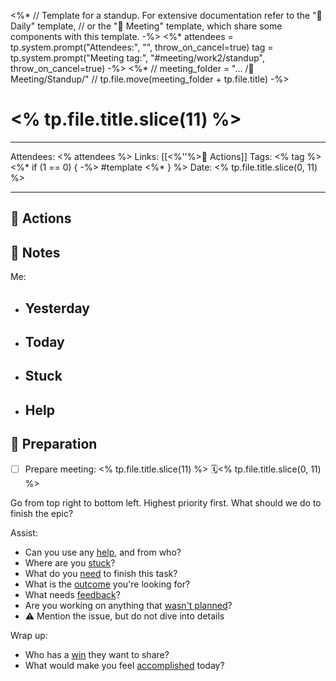 <%* 
	// Template for a standup. For extensive documentation refer to the "📓 Daily" template, 
	// or the "👥 Meeting"  template, which share some components with this template.
-%>
<%* 
	attendees = tp.system.prompt("Attendees:", "", throw_on_cancel=true)
	tag = tp.system.prompt("Meeting tag:", "#meeting/work2/standup", throw_on_cancel=true)
-%>
<%*
	// meeting_folder = "... /👥 Meeting/Standup/"
	// tp.file.move(meeting_folder + tp.file.title)
-%>
# <% tp.file.title.slice(11) %>

---

Attendees: <% attendees %>
Links: [[<%''%>🏃 Actions]]
Tags: <% tag %><%* if (1 == 0) { -%> #template <%* } %>
Date: <% tp.file.title.slice(0, 11) %>

---

## 🏃 Actions



## 📝 Notes

Me:
- Yesterday
	- 
- Today
	- 
- Stuck
	- 
- Help
	- 

## 🧐 Preparation

- [ ] Prepare meeting: <% tp.file.title.slice(11) %> 🗓<% tp.file.title.slice(0, 11) %>

Go from top right to bottom left. Highest priority first. What should we do to finish the epic?

Assist:
- Can you use any <u>help</u>, and from who?
- Where are you <u>stuck</u>?
- What do you <u>need</u> to finish this task?
- What is the <u>outcome</u> you're looking for?
- What needs <u>feedback</u>?
- Are you working on anything that <u>wasn't planned</u>?
- ⚠️ Mention the issue, but do not dive into details

Wrap up:
- Who has a <u>win</u> they want to share?
- What would make you feel <u>accomplished</u> today?